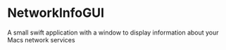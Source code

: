 # NetworkInfoGUI
A small swift application with a window to display information about your Macs network services
